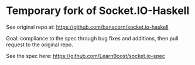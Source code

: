 # Temporary fork of Socket.IO-Haskell

See original repo at:
https://github.com/banacorn/socket.io-haskell

Goal: compliance to the spec through bug fixes and additions, then pull request to the original repo.

See the spec here:
https://github.com/LearnBoost/socket.io-spec
